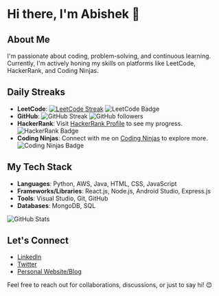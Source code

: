 # Hi there, I'm Abishek 👋

## About Me
I'm passionate about coding, problem-solving, and continuous learning. Currently, I'm actively honing my skills on platforms like LeetCode, HackerRank, and Coding Ninjas.

## Daily Streaks
- **LeetCode**: [![LeetCode Streak]([(https://www.google.com/url?sa=i&url=https%3A%2F%2Fleetcode.com%2F&psig=AOvVaw2O7dReQD3eSg_9xNGrVGb9&ust=1704212904865000&source=images&cd=vfe&ved=0CBIQjRxqFwoTCMjMxevNvIMDFQAAAAAdAAAAABAE))](https://leetcode.com/abishekcsecs)
  <img src="https://img.shields.io/badge/LeetCode-abishekcsecs-brightgreen" alt="LeetCode Badge">
- **GitHub**: ![GitHub Streak](https://github-readme-streak-stats.herokuapp.com/?user=Abishek-ak7)
  <img src="https://img.shields.io/github/followers/Abishek-ak7?style=social" alt="GitHub followers">
- **HackerRank**: Visit [HackerRank Profile](https://www.hackerrank.com/Abishek777) to see my progress.
  <img src="https://img.shields.io/badge/HackerRank-Abishek777-brightgreen" alt="HackerRank Badge">
- **Coding Ninjas**: Connect with me on [Coding Ninjas](https://www.codingninjas.com/studio/profile/Abishek77) to explore more.
  <img src="https://img.shields.io/badge/Coding%20Ninjas-abishek77-blue" alt="Coding Ninjas Badge">

## My Tech Stack
- **Languages**: Python, AWS, Java, HTML, CSS, JavaScript
- **Frameworks/Libraries**: React.js, Node.js, Android Studio, Express.js
- **Tools**: Visual Studio, Git, GitHub
- **Databases**: MongoDB, SQL

![GitHub Stats](https://github-readme-stats.vercel.app/api?username=Abishek-ak7&show_icons=true&theme=dark)

## Let's Connect
- [LinkedIn](https://www.linkedin.com/in/abishek-n7/)
- [Twitter](your-twitter-profile)
- [Personal Website/Blog](your-website)

Feel free to reach out for collaborations, discussions, or just to say hi! 😊
